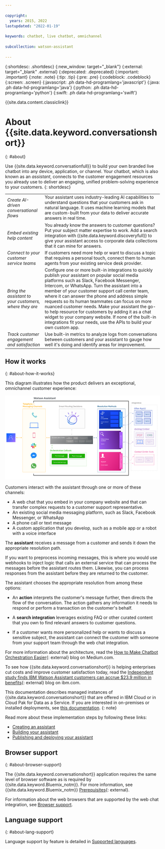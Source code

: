 ```yaml
---

copyright:
  years: 2015, 2022
lastupdated: "2022-01-19"

keywords: chatbot, live chatbot, omnichannel

subcollection: watson-assistant

---
```


{:shortdesc: .shortdesc}
{:new_window: target="_blank"}
{:external: target="_blank" .external}
{:deprecated: .deprecated}
{:important: .important}
{:note: .note}
{:tip: .tip}
{:pre: .pre}
{:codeblock: .codeblock}
{:screen: .screen}
{:javascript: .ph data-hd-programlang='javascript'}
{:java: .ph data-hd-programlang='java'}
{:python: .ph data-hd-programlang='python'}
{:swift: .ph data-hd-programlang='swift'}

{{site.data.content.classiclink}}

# About {{site.data.keyword.conversationshort}}
{: #about}

Use {{site.data.keyword.conversationfull}} to build your own branded live chatbot into any device, application, or channel. Your chatbot, which is also known as an *assistant*, connects to the customer engagement resources you already use to deliver an engaging, unified problem-solving experience to your customers.
{: shortdesc}

| | |
|------------|-------------|
| *Create AI-driven conversational flows* | Your assistant uses industry-leading AI capabilities to understand questions that your customers ask in natural language. It uses machine learning models that are custom-built from your data to deliver accurate answers in real time. |
| *Embed existing help content* | You already know the answers to customer questions? Put your subject matter expertise to work. Add a search integration with {{site.data.keyword.discoveryfull}} to give your assistant access to corporate data collections that it can mine for answers. |
| *Connect to your customer service teams* | If customers need more help or want to discuss a topic that requires a personal touch, connect them to human agents from your existing service desk provider. |
| *Bring the assistant to your customers, where they are* | Configure one or more built-in integrations to quickly publish your assistant on popular social media platforms such as Slack, Facebook Messenger, Intercom, or WhatsApp. Turn the assistant into a member of your customer support call center team, where it can answer the phone and address simple requests so its human teammates can focus on more nuanced customer needs. Make your assistant the go-to help resource for customers by adding it as a chat widget to your company website. If none of the built-in integrations fit your needs, use the APIs to build your own custom app. |
| *Track customer engagement and satisfaction* | Use built-in metrics to analyze logs from conversations between customers and your assistant to gauge how well it's doing and identify areas for improvement. |

## How it works
{: #about-how-it-works}

This diagram illustrates how the product delivers an exceptional, omnichannel customer experience:

![Flow diagram of the service](images/arch-detail.png)

Customers interact with the assistant through one or more of these channels:

- A web chat that you embed in your company website and that can transfer complex requests to a customer support representative.
- An existing social media messaging platform, such as Slack, Facebook Messenger, or WhatsApp
- A phone call or text message
- A custom application that you develop, such as a mobile app or a robot with a voice interface

The **assistant** receives a message from a customer and sends it down the appropriate resolution path. 

If you want to preprocess incoming messages, this is where you would use webhooks to inject logic that calls an external service that can process the messages before the assistant routes them. Likewise, you can process responses from the assistant before they are returned to the customer.

The assistant chooses the appropriate resolution from among these options:

- An **action** interprets the customer's message further, then directs the flow of the conversation. The action gathers any information it needs to respond or perform a transaction on the customer's behalf.

- A **search integration** leverages existing FAQ or other curated content that you own to find relevant answers to customer questions.

- If a customer wants more personalized help or wants to discuss a sensitive subject, the assistant can connect the customer with someone from your support team through the web chat integration.

For more information about the architecture, read the [How to Make Chatbot Orchestration Easier](https://medium.com/ibm-watson/how-to-make-chatbot-orchestration-easier-c8ed61620b8d){: external} blog on Medium.com.

To see how {{site.data.keyword.conversationshort}} is helping enterprises cut costs and improve customer satisfaction today, read the [Independent study finds IBM Watson Assistant customers can accrue $23.9 million in benefits](https://www.ibm.com/blogs/watson/2020/03/independent-study-finds-ibm-watson-assistant-customers-accrued-23-9-million-in-benefits/){: external} blog on ibm.com.

This documentation describes managed instances of {{site.data.keyword.conversationshort}} that are offered in IBM Cloud or in Cloud Pak for Data as a Service. If you are interested in on-premises or installed deployments, see [this documentation](/docs/assistant-data?topic=assistant-data-index).
{: note}

Read more about these implementation steps by following these links:

- [Creating an assistant](/docs/watsonassistant?topic=watson-assistant-assistant-add)
- [Building your assistant](/docs/watson-assistant?topic=watson-assistant-build-actions-overview)
- [Publishing and deploying your assistant](/docs/watson-assistant?topic=watson-assistant-publish-overview)

## Browser support
{: #about-browser-support}

The {{site.data.keyword.conversationshort}} application requires the same level of browser software as is required by {{site.data.keyword.Bluemix_notm}}. For more information, see {{site.data.keyword.Bluemix_notm}} [Prerequisites](/docs/overview?topic=overview-prereqs-platform#browsers-platform){: external}. 

For information about the web browsers that are supported by the web chat integration, see [Browser support](/docs/watson-assistant?topic=watson-assistant-deploy-web-chat#deploy-web-chat-browsers).

## Language support
{: #about-lang-support}

Language support by feature is detailed in [Supported languages](https://cloud.ibm.com/docs/watson-assistant?topic=watson-assistant-admin-language-support#admin-language-support-codes).
